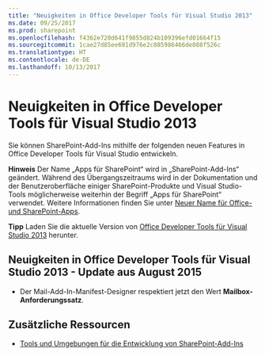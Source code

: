 ```yaml
---
title: "Neuigkeiten in Office Developer Tools für Visual Studio 2013"
ms.date: 09/25/2017
ms.prod: sharepoint
ms.openlocfilehash: f4362e720d641f9855d824b109396efd01664f15
ms.sourcegitcommit: 1cae27d85ee691d976e2c085986466de088f526c
ms.translationtype: HT
ms.contentlocale: de-DE
ms.lasthandoff: 10/13/2017
---
```

# <a name="whats-new-in-office-developer-tools-for-visual-studio-2013"></a>Neuigkeiten in Office Developer Tools für Visual Studio 2013
Sie können SharePoint-Add-Ins mithilfe der folgenden neuen Features in Office Developer Tools für Visual Studio entwickeln. 
 

 **Hinweis** Der Name „Apps für SharePoint“ wird in „SharePoint-Add-Ins“ geändert. Während des Übergangszeitraums wird in der Dokumentation und der Benutzeroberfläche einiger SharePoint-Produkte und Visual Studio-Tools möglicherweise weiterhin der Begriff „Apps für SharePoint“ verwendet. Weitere Informationen finden Sie unter [Neuer Name für Office- und SharePoint-Apps](new-name-for-apps-for-sharepoint.md#bk_newname).
 


 **Tipp** Laden Sie die aktuelle Version von [Office Developer Tools für Visual Studio 2013](http://aka.ms/OfficeDevToolsForVS2013) herunter.
 


## <a name="whats-new-in-office-developer-tools-for-visual-studio-2013---august-2015-update"></a>Neuigkeiten in Office Developer Tools für Visual Studio 2013 - Update aus August 2015
<a name="New4-2015"> </a>


- Der Mail-Add-In-Manifest-Designer respektiert jetzt den Wert **Mailbox-Anforderungssatz**.
    
 

## <a name="additional-resources"></a>Zusätzliche Ressourcen
<a name="SP15NewVSTools_addlresources"> </a>


-  [Tools und Umgebungen für die Entwicklung von SharePoint-Add-Ins](tools-and-environments-for-developing-sharepoint-add-ins.md)
    
 

